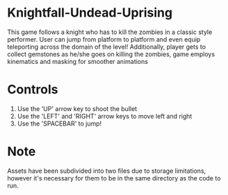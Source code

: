 # Knightfall-Undead-Uprising
This game follows a knight who has to kill the zombies in a classic style performer. User can jump from platform to platform and even equip teleporting across the domain of the level! Additionally, player gets to collect gemstones as he/she goes on killing the zombies, game employs kinematics and masking for smoother animations

# Controls
1) Use the 'UP' arrow key to shoot the bullet
2) Use the 'LEFT' and 'RIGHT' arrow keys to move left and right
3) Use the 'SPACEBAR' to jump!

# Note
Assets have been subdivided into two files due to storage limitations, however it's necessary for them to be in the same directory as the code to run.

